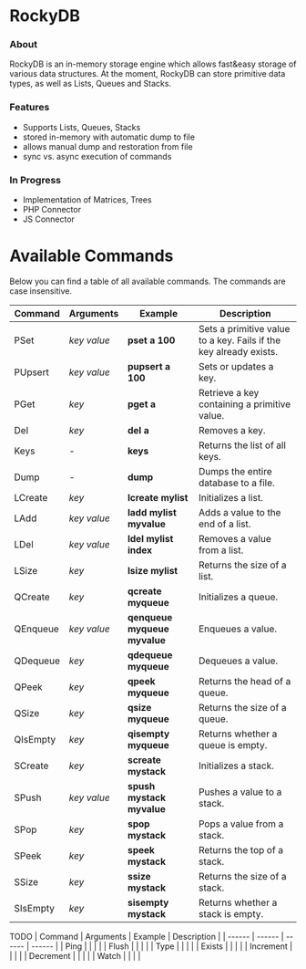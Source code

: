 # RockyDB

### About

RockyDB is an in-memory storage engine which allows fast&easy storage of various data structures.
At the moment, RockyDB can store primitive data types, as well as Lists, Queues and Stacks.

### Features
 - Supports Lists, Queues, Stacks
 - stored in-memory with automatic dump to file
 - allows manual dump and restoration from file
 - sync vs. async execution of commands

### In Progress

- Implementation of Matrices, Trees
- PHP Connector
- JS Connector

# Available Commands
Below you can find a table of all available commands. The commands are case insensitive.

| Command | Arguments | Example | Description |
| ------ | ------ | ------ | ------ |
| PSet | _key_ _value_ | **pset a 100** | Sets a primitive value to a key. Fails if the key already exists. |
| PUpsert | _key_ _value_ | **pupsert a 100** | Sets or updates a key. |
| PGet | _key_ | **pget a** | Retrieve a key containing a primitive value. |
| Del | _key_ | **del a** | Removes a key. |
| Keys | - | **keys** | Returns the list of all keys. |
| Dump | - | **dump** | Dumps the entire database to a file. |
| LCreate | _key_ | **lcreate mylist** | Initializes a list. |
| LAdd | _key_ _value_ | **ladd mylist myvalue** | Adds a value to the end of a list. |
| LDel | _key_ _value_ | **ldel mylist index** | Removes a value from a list. |
| LSize | _key_ | **lsize mylist** | Returns the size of a list. |
| QCreate | _key_ | **qcreate myqueue** | Initializes a queue. |
| QEnqueue | _key_ _value_ | **qenqueue myqueue myvalue** | Enqueues a value. |
| QDequeue | _key_ | **qdequeue myqueue** | Dequeues a value. |
| QPeek | _key_ | **qpeek myqueue** | Returns the head of a queue. |
| QSize | _key_ | **qsize myqueue** | Returns the size of a queue. |
| QIsEmpty | _key_ | **qisempty myqueue** | Returns whether a queue is empty. |
| SCreate | _key_ | **screate mystack** | Initializes a stack. |
| SPush | _key_ _value_ | **spush mystack myvalue** | Pushes a value to a stack. |
| SPop | _key_ | **spop mystack** | Pops a value from a stack. |
| SPeek | _key_ | **speek mystack** | Returns the top of a stack. |
| SSize | _key_ | **ssize mystack** | Returns the size of a stack. |
| SIsEmpty | _key_ | **sisempty mystack** | Returns whether a stack is empty. |

TODO
| Command | Arguments | Example | Description |
| ------ | ------ | ------ | ------ |
| Ping | | | |
| Flush | | | |
| Type | | |  |
| Exists | | | |
| Increment | | | |
| Decrement | | | |
| Watch | | | |
